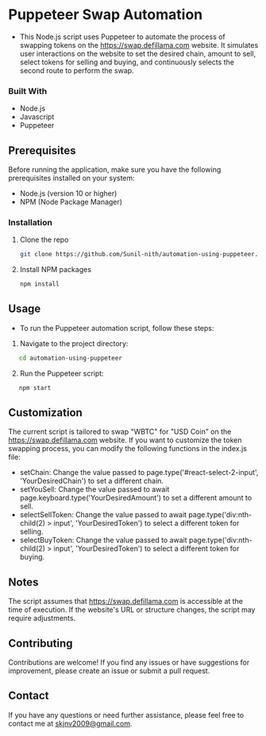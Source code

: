 # Puppeteer Swap Automation


* This Node.js script uses Puppeteer to automate the process of swapping tokens on the https://swap.defillama.com website. It simulates user interactions on the website to set the desired chain, amount to sell, select tokens for selling and buying, and continuously selects the second route to perform the swap.

### Built With

* Node.js
* Javascript
* Puppeteer

## Prerequisites
Before running the application, make sure you have the following prerequisites installed on your system:

* Node.js (version 10 or higher)
* NPM (Node Package Manager)


### Installation

1. Clone the repo
   ```sh
   git clone https://github.com/Sunil-nith/automation-using-puppeteer.git
   ```
2. Install NPM packages
   ```sh
   npm install
   ```

   

## Usage

* To run the Puppeteer automation script, follow these steps:
1. Navigate to the project directory:
```sh
   cd automation-using-puppeteer
   ```

2. Run the Puppeteer script:
```sh
   npm start
   ```

## Customization
The current script is tailored to swap "WBTC" for "USD Coin" on the https://swap.defillama.com website. If you want to customize the token swapping process, you can modify the following functions in the index.js file:

* setChain: Change the value passed to page.type('#react-select-2-input', 'YourDesiredChain') to set a different chain.
* setYouSell: Change the value passed to await page.keyboard.type('YourDesiredAmount') to set a different amount to sell.
* selectSellToken: Change the value passed to await page.type('div:nth-child(2) > input', 'YourDesiredToken') to select a different token for selling.
* selectBuyToken: Change the value passed to await page.type('div:nth-child(2) > input', 'YourDesiredToken') to select a different token for buying.

## Notes
The script assumes that  https://swap.defillama.com is accessible at the time of execution. If the website's URL or structure changes, the script may require adjustments.
## Contributing
Contributions are welcome! If you find any issues or have suggestions for improvement, please create an issue or submit a pull request.

## Contact

If you have any questions or need further assistance, please feel free to contact me at skjnv2009@gmail.com.



